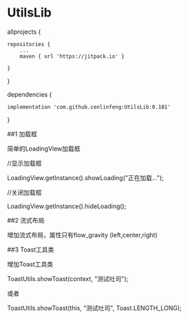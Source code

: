 # UtilsLib

allprojects {

	repositories {
		...
		maven { url 'https://jitpack.io' }

	}
}


dependencies {

	implementation 'com.github.cenlinfeng:UtilsLib:0.101'

}  

##1 加载框
  
简单的LoadingView加载框
  
//显示加载框

LoadingView.getInstance().showLoading("正在加载...");
  
//关闭加载框

LoadingView.getInstance().hideLoading();

##2 流式布局

增加流式布局，属性只有flow_gravity (left,center,right)

##3 Toast工具类

增加Toast工具类

ToastUtils.showToast(context, "测试吐司");

或者

ToastUtils.showToast(this, "测试吐司", Toast.LENGTH_LONG);


